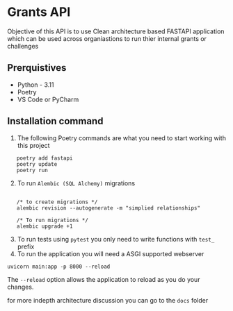 # Grants API

Objective of this API is to use Clean architecture based FASTAPI application which can be used across organiastions to run thier internal grants or challenges

## Prerquistives
- Python - 3.11
- Poetry 
- VS Code or PyCharm

## Installation command
1. The following Poetry commands are what you need to start working with this project
```shell
   poetry add fastapi
   poetry update 
   poetry run
```
2. To run `Alembic (SQL Alchemy)` migrations
```shell
   
   /* to create migrations */
   alembic revision --autogenerate -m "simplied relationships"
   
   /* To run migrations */
   alembic upgrade +1  
```
3. To run tests using `pytest` you only need to write functions with `test_` prefix
4. To run the application you will need a ASGI supported webserver
```shell
uvicorn main:app -p 8000 --reload
```

The `--reload` option allows the application to reload as you do your changes.

for more indepth architecture discussion you can go to the `docs` folder